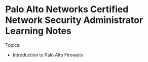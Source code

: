 # Palo Alto Networks Certified Network Security Administrator Learning Notes

Topics:

- Introduction to Palo Alto Firewalls


